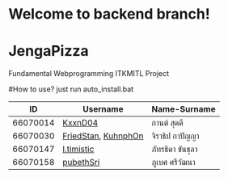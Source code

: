 # Welcome to backend branch!

# JengaPizza
Fundamental Webprogramming ITKMITL Project

#How to use?
just run auto_install.bat

|ID|Username|Name-Surname|
|--|--------|------------|
|66070014|[KxxnD04](https://github.com/kxxnD04)|กานต์ สุดดี|
|66070030|[FriedStan](https://github.com/FriedStan), [KuhnphOn](https://github.com/KuhnphOn)|จิราธิป กาปัญญา|
|66070147|[I.timistic](https://github.com/Itimistic)|ภัทรธิดา ขันธุลา|
|66070158|[pubethSri](https://github.com/pubethSri)|ภูเบศ ศรีวัฒนา|
